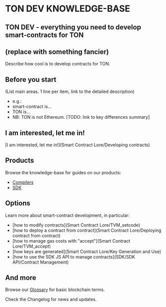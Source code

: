 # TON DEV KNOWLEDGE-BASE

## TON DEV - everything you need to develop smart-contracts for TON 
## (replace with something fancier)
Describe how cool is to develop contracts for TON.

## Before you start
(List main areas. 1 line per item, link to the detailed description)
- e.g.:
- smart-contract is...
- TON is...
- NB: TON is not Ethereum.  [TODO: link to key differences summary]


## I am interested, let me in!
[I am interested, let me in!](Smart Contract Lore/Developing contracts)
 
## Products

Browse the knowledge-base for guides on our products:

- [Compilers](Compilers/Installation)
- [SDK](SDK/Overview)

## Options

Learn more about smart-contract development, in particular:

- [how to modify contracts](Smart Contract Lore/TVM_setcode)
- [how to deploy a contract from contract](Smart Contract Lore/Deploying contract from contract)
- [how to manage gas costs with "accept"](Smart Contract Lore/TVM_accept)
- [how keys are generated](Smart Contract Lore/Key Generation and Use)
- [how to use the SDK JS API to manage contracts](SDK/SDK API/Contract Management)

## And more

Browse our [Glossary](Glossary) for basic blockchain terms. 

Check the Changelog for news and updates.